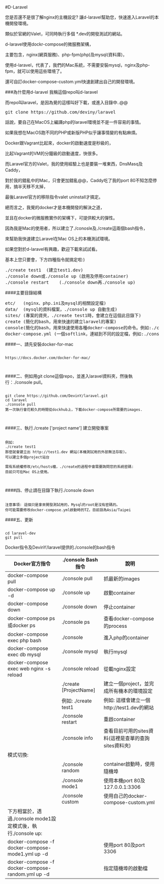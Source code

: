 #D-Laravel

您是否還不是很了解nginx的主機設定?  讓d-laravel幫助您，快速進入Laravel的本機開發環境。

類似於官網的Valet，可同時執行多個 *.dev的開發測試的網站。

d-laravel使用dockr-compose的微服務架構，

主要包含，nginx(網頁服務)、php-fpm(php)及mysql(資料庫)，

使用d-laravel，代表了，我們的Mac系統，不需要安裝mysql，nginx及php-fpm，就可以使用這些環境了。

還可自訂docker-compose-custom.yml快速創建出自己的開發環境。

###為什麼用d-laravel
我稱這個repo叫d-laravel

而repo叫laravel，是因為覺的這樣叫好下載，或進入目錄中..@@

<pre>git clone https://github.com/deviny/laravel</pre>

話說，要自己在MacOS上編譯php的laravel環境並不是一件容易的事情。

如果我想在MacOS跑不同的PHP或新版PHP似乎讓事情變的有點麻煩。

Docker跟Vagrant比起來，docker的啟動速度是秒級的，

比起Vagrant的VM的分鐘級的啟動速度，快很多。

而Laravel官方的Valet，我的使用經驗上也是要裝一堆東西，DnsMasq及Caddy，

對於我的錯亂中的Mac，只會更加錯亂@@，Caddy吃了我的port 80不知怎麼停用，搞半天移不太掉，

最後Laravel官方的移除指令valet uninstall才搞定。

總而言之，我覺的docker才是本機開發的解決之道，

並且在docker的微服務實作的架構下，可提供較大的彈性。

因為我是Mac的使用者，所以建立了./conosle及./create這兩個bash指令，

來幫助我快速建立Laravel在Mac OS上的本機測試環境。

如果您對於d-laravel有興趣，歡迎下載來試試看。

基本上您只要會，下方四種指令就搞定啦:) 

<pre>
./create test1  (建立test1.dev)
./console down或./console up (啟用及停用container)
./console restart    (./console down再./console up)
</pre>

####主要目錄結構
<pre>
etc/   (nginx、php.ini及mysql的相關設定檔)
data/  (mysql的資料檔案，./console up 自動生成)
sites/ (專案的資夾，./create test1時，會建立在這個此目錄下)
create (簡化的bash，用來快速的建立laravel的專案)
console(簡化的bash，用來快速使用各種docker-compose的命令。例如:./console mysql即可進入mysql)
docker-compose.yml (一個softlink，連結到不同的設定檔，例如:./console custom，即何將連結連到docker-compose-custom.yml)
</pre>

####一、請先安裝docker-for-mac
<pre><code>
https://docs.docker.com/docker-for-mac/
<br/>
</code></pre>

####二、例如用git clone這個repo，並進入laravel資料夾，然後執行：./console pull。
<pre><code>
git clone https://github.com/DevinY/laravel.git
cd laravel
./console pull
第一次執行會花較久的時間從dockhub上，下載docker-compose所需要的images.
<br/>
</code></pre>

####三、執行./create ['project name'] 建立開發專案
<pre><code>
例如:
./create test1
那麼就會建立出 http://test1.dev 網站(本機測試用的外部無法存取)。
可以建立多個project站台

需有系統權修改/etc/hosts檔，./create的過程中會需要詢問您的系統密碼:
目前只可在Mac OS上使用。
<br/>
</code></pre>


####四、停止請在目錄下執行./console down
<pre><code>
注意事項: 這個只是拿來開發測試用的，Mysql的root是沒有密碼的。
你可能需要修改docker-compose.yml啟動時的TZ，目前設為Asia/Taipei
</code></pre>

####五、更新
<pre><code>
cd laravel-dev
git pull
</code></pre>

Docker指令及DevinY/laravel提供的./console的bash指令

|Docker官方指令   |./console Bash指令| 說明|
|---|---|---|
| docker-compose pull  |./console pull   |抓最新的images   |
| docker-compose up -d  |./console up   |啟動container   |
| docker-compose down  |./console down  |停止container   |
| docker-compose ps或docker ps|./console ps  |查看docker-compose的process   |
| docker-compose exec php bash   |./console  |進入php的container   |
| docker-compose exec db mysql   |./console mysql  |執行mysql   |
| docker-compose exec web nginx -s reload   |./console reload  |從載nginx設定   |
|   |./create [ProjectName]|建立一個project，並完成所有機本的環境設定   |
|   |例如: ./create test1  |例如: 這樣會建立一個http://test1.dev的網站   |
|   |./console restart  |重啟container   |
|   |./console info  |查看目前可用的sites資料(這裡是查單的查詢sites資料夾)   |
|模式切換:|
|   |./console random  |container啟動時，使用隨機埠|
|   |./console mode1  |使用本機port 80及127.0.0.1:3306|
|   |./console custom  |使用自己的docker-compose-custom.yml|
|下方相當於，透過./console mode1設定模式後，執行./console up:|
|docker-compose -f docker-compose-mode1.yml up -d| |使用port 80及port 3306|
|docker-compose -f docker-compose-random.yml up -d| |指定隨機埠的啟動檔|
